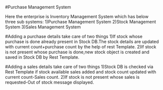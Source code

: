 #Purchase Management System

Here the enterprise is Inventory Management System which has below three sub systems:
1)Purchase Management System
2)Stock Management System
3)Sales Management System

#Adding a purchase details take care of two things
1)If stock whose purchase is done already present in Stock DB.The stock details are updated with current count+purchase count by the help of rest Template.
2)If stock is not present whose purchase is done,new stock object is created and saved in Stock DB by Rest Template.

#Adding a sales details take care of two things
1)Stock DB is checked via Rest Template if stock available sales added and stock count updated with current count-Sales count.
2)If stock is not present whose sales is requested-Out of stock message displayed.




